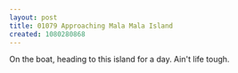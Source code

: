 ```yaml
---
layout: post
title: 01079 Approaching Mala Mala Island
created: 1080280868
---
```

On the boat, heading to this island for a day.  Ain't life tough.
